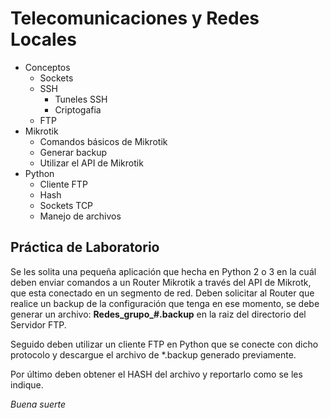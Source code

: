 # Telecomunicaciones y Redes Locales

* Conceptos
	* Sockets
	* SSH
		* Tuneles SSH
		* Criptogafia
	* FTP
* Mikrotik
	* Comandos básicos de Mikrotik
	* Generar backup
	* Utilizar el API de Mikrotik
* Python
	* Cliente FTP
	* Hash
	* Sockets TCP
	* Manejo de archivos

## Práctica de Laboratorio

Se les solita una pequeña aplicación que hecha en Python 2 o 3 en la cuál deben enviar comandos a un Router Mikrotik a través del API de Mikrotk, que esta conectado en un segmento de red. Deben solicitar al Router que realice un backup de la configuración que tenga en ese momento, se debe generar un archivo: **Redes_grupo_\#.backup** en la raiz del directorio del Servidor FTP.

Seguido deben utilizar un cliente FTP en Python que se conecte con dicho protocolo y descargue el archivo de \*.backup generado previamente. 

Por último deben obtener el HASH del archivo y reportarlo como se les indique.

*Buena suerte*
